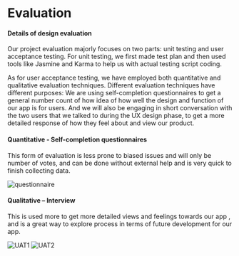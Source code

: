 # Evaluation
#### Details of design evaluation
Our project evaluation majorly focuses on two parts: unit testing and user acceptance testing. 
For unit testing, we first made test plan and then used tools like Jasmine and Karma to help us with actual testing script coding.

As for user acceptance testing, we have employed both quantitative and qualitative evaluation techniques. Different evaluation techniques have different purposes: We are using self-completion questionnaires to get a general number count of how idea of how well the design and function of our app is for users. And we will also be engaging in short conversation with the two users that we talked to during the UX design phase, to get a more detailed response of how they feel about and view our product. 


#### Quantitative - Self-completion questionnaires
This form of evaluation is less prone to biased issues and will only be number of votes, and can be done without external help and is very quick to finish collecting data. 

![questionnaire](https://i.imgur.com/yj8DF9E.png=centerme)


#### Qualitative – Interview 
This is used more to get more detailed views and feelings towards our app , and is a great way to explore process in terms of future development for our app.

![UAT1](https://i.imgur.com/zGuoKnR.jpg=centerme)
![UAT2](https://i.imgur.com/DOiGOYX.jpg=centerme)


